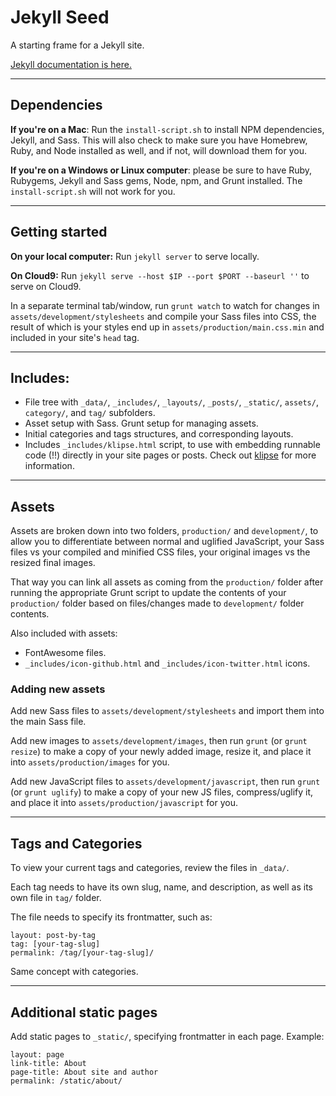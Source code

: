 # Jekyll Seed

A starting frame for a Jekyll site.

[Jekyll documentation is here.](https://jekyllrb.com/)

<hr>

## Dependencies

**If you're on a Mac**: Run the `install-script.sh` to install NPM dependencies, Jekyll, and Sass. This will also check to make sure you have Homebrew, Ruby, and Node installed as well, and if not, will download them for you.

**If you're on a Windows or Linux computer**: please be sure to have Ruby, Rubygems, Jekyll and Sass gems, Node, npm, and Grunt installed. The `install-script.sh` will not work for you.

<hr>

## Getting started

**On your local computer:** Run `jekyll server` to serve locally.

**On Cloud9:** Run `jekyll serve --host $IP --port $PORT --baseurl ''` to serve on Cloud9.

In a separate terminal tab/window, run `grunt watch` to watch for changes in `assets/development/stylesheets` and compile your Sass files into CSS, the result of which is your styles end up in `assets/production/main.css.min` and included in your site's `head` tag.

<hr>

## Includes:

* File tree with `_data/`, `_includes/`, `_layouts/`, `_posts/`, `_static/`, `assets/`, `category/`, and `tag/` subfolders.
* Asset setup with Sass. Grunt setup for managing assets.
* Initial categories and tags structures, and corresponding layouts.
* Includes `_includes/klipse.html` script, to use with embedding runnable code (!!) directly in your site pages or posts. Check out [klipse](https://github.com/viebel/klipse) for more information.

<hr>

## Assets

Assets are broken  down into two folders, `production/` and `development/`, to allow you to differentiate between normal and uglified JavaScript, your Sass files vs your compiled and minified CSS files, your original images vs the resized final images.

That way you can link all assets as coming from the `production/` folder after running the appropriate Grunt script to update the contents of your `production/` folder based on files/changes made to `development/` folder contents.

Also included with assets:
* FontAwesome files.
* `_includes/icon-github.html` and `_includes/icon-twitter.html` icons.

### Adding new assets

Add new Sass files to `assets/development/stylesheets` and import them into the main Sass file.

Add new images to `assets/development/images`, then run `grunt` (or `grunt resize`) to make a copy of your newly added image, resize it, and place it into `assets/production/images` for you.

Add new JavaScript files to `assets/development/javascript`, then run `grunt` (or `grunt uglify`) to make a copy of your new JS files, compress/uglify it, and place it into `assets/production/javascript` for you.

<hr>

## Tags and Categories

To view your current tags and categories, review the files in `_data/`.

Each tag needs to have its own slug, name, and description, as well as its own file in `tag/` folder.

The file needs to specify its frontmatter, such as:

```
layout: post-by-tag
tag: [your-tag-slug]
permalink: /tag/[your-tag-slug]/
```

Same concept with categories.

<hr>

## Additional static pages

Add static pages to `_static/`, specifying frontmatter in each page. Example:

```
layout: page
link-title: About
page-title: About site and author
permalink: /static/about/
```
